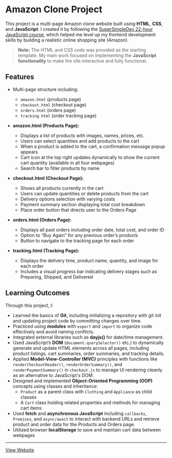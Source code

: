 # Amazon Clone Project

This project is a multi-page Amazon clone website built using **HTML**, **CSS**, and **JavaScript**. I created it by following the [SuperSimpleDev 22-hour JavaScript course](https://www.youtube.com/watch?v=EerdGm-ehJQ), which helped me level up my frontend development skills by building a realistic online shopping site (Amazon).

> **Note:** The HTML and CSS code was provided as the starting template. My main work focused on implementing the **JavaScript functionality** to make the site interactive and fully functional.

## Features

- Multi-page structure including:  
  - `amazon.html` (products page)  
  - `checkout.html` (checkout page)  
  - `orders.html` (orders page)  
  - `tracking.html` (order tracking page)

- **amazon.html (Products Page):**  
  - Displays a list of products with images, names, prices, etc.
  - Users can select quantities and add products to the cart
  - When a product is added to the cart, a confirmation message popup appears 
  - Cart icon at the top right updates dynamically to show the current cart quantity (available in all four webpages)
  - Search bar to filter products by name

- **checkout.html (Checkout Page):**  
  - Shows all products currently in the cart  
  - Users can update quantities or delete products from the cart  
  - Delivery options selection with varying costs  
  - Payment summary section displaying total cost breakdown
  - Place order button that directs user to the Orders Page

- **orders.html (Orders Page):**  
  - Displays all past orders including order date, total cost, and order ID  
  - Option to “Buy Again” for any previous order’s products  
  - Button to navigate to the tracking page for each order

- **tracking.html (Tracking Page):**  
  - Displays the delivery time, product name, quantity, and image for each order  
  - Includes a visual progress bar indicating delivery stages such as Preparing, Shipped, and Delivered


## Learning Outcomes

Through this project, I:

- Learned the basics of **Git**, including initializing a repository with git init and updating project code by committing changes over time.
- Practiced using **modules** with `export` and `import` to organize code effectively and avoid naming conflicts.
- Integrated external libraries such as **dayjs()** for date/time management.
- Used JavaScript’s **DOM** (`document.querySelector()` etc.) to dynamically generate and update HTML elements across all pages, including product listings, cart summaries, order summaries, and tracking details.
- Applied **Model-View-Controller (MVC)** principles with functions like `renderCheckoutHeader()`, `renderOrderSummary()`, and `renderPaymentSummary()` in `checkout.js` to manage UI rendering cleanly as an alternative to JavaScript's DOM.
- Designed and implemented **Object-Oriented Programming (OOP)** concepts using classes and inheritance:  
  - `Product` as a parent class with `Clothing` and `Appliance` as child classes  
  - A `Cart` class holding related properties and methods for managing cart items
- Used **fetch** and **asynchronous JavaScript** including `callbacks`, `Promises`, and `async/await` to interact with backend URLs and retrieve product and order data for the Products and Orders page.
- Utilized browser **localStorage** to save and maintain cart data between webpages

---

[View Website](https://stevenren5.github.io/javascript-amazon-clone/amazon.html)
